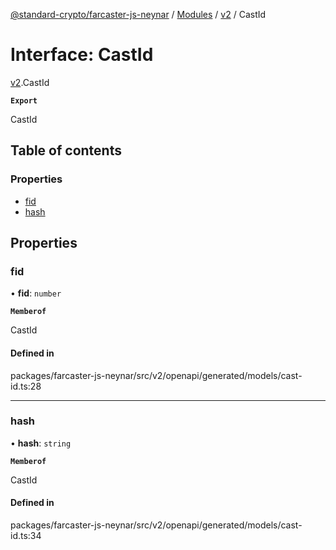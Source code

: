 [@standard-crypto/farcaster-js-neynar](../README.md) / [Modules](../modules.md) / [v2](../modules/v2.md) / CastId

# Interface: CastId

[v2](../modules/v2.md).CastId

**`Export`**

CastId

## Table of contents

### Properties

- [fid](v2.CastId.md#fid)
- [hash](v2.CastId.md#hash)

## Properties

### fid

• **fid**: `number`

**`Memberof`**

CastId

#### Defined in

packages/farcaster-js-neynar/src/v2/openapi/generated/models/cast-id.ts:28

___

### hash

• **hash**: `string`

**`Memberof`**

CastId

#### Defined in

packages/farcaster-js-neynar/src/v2/openapi/generated/models/cast-id.ts:34
